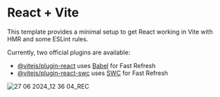 # React + Vite

This template provides a minimal setup to get React working in Vite with HMR and some ESLint rules.

Currently, two official plugins are available:

- [@vitejs/plugin-react](https://github.com/vitejs/vite-plugin-react/blob/main/packages/plugin-react/README.md) uses [Babel](https://babeljs.io/) for Fast Refresh
- [@vitejs/plugin-react-swc](https://github.com/vitejs/vite-plugin-react-swc) uses [SWC](https://swc.rs/) for Fast Refresh

![27 06 2024_12 36 04_REC](https://github.com/linaalexandra04/react-ecommerce-coffeeshop/assets/157912475/0f26ac41-f82f-4cb4-8cd9-16870f54d27a)
